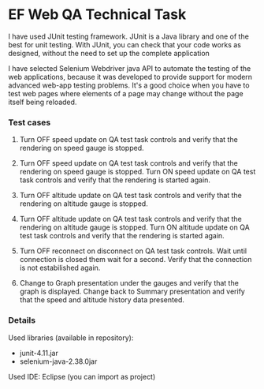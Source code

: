 EF Web QA Technical Task
=========

I have used JUnit testing framework. JUnit is a Java library and one of the best for unit testing. With JUnit, you can check that your code works as designed, without the need to set up the complete application

I have selected Selenium Webdriver java API to automate the testing of the web applications, because it was developed to provide support for modern advanced web-app testing problems. It's a good choice when you have to test web pages where elements of a page may change without the page itself being reloaded.


### Test cases

  1. Turn OFF speed update on QA test task controls and verify that the rendering on speed gauge is stopped.

  2. Turn OFF speed update on QA test task controls and verify that the rendering on speed gauge is stopped.
     Turn ON speed update on QA test task controls and verify that the rendering is started again.
  
  3. Turn OFF altitude update on QA test task controls and verify that the rendering on altitude gauge is stopped.

  4. Turn OFF altitude update on QA test task controls and verify that the rendering on altitude gauge is stopped.
     Turn ON altitude update on QA test task controls and verify that the rendering is started again.
  
  5. Turn OFF reconnect on disconnect on QA test task controls.
     Wait until connection is closed them wait for a second.
     Verify that the connection is not estabilished again.

  6. Change to Graph presentation under the gauges and verify that the graph is displayed.
     Change back to Summary presentation and verify that the speed and altitude history data presented. 

### Details


Used libraries (available in repository):
  - junit-4.11.jar
  - selenium-java-2.38.0jar

Used IDE: Eclipse (you can import as project)

